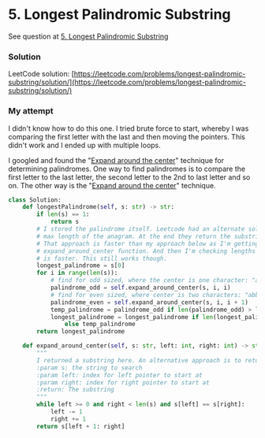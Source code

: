 # 5. Longest Palindromic Substring

See question at [5. Longest Palindromic Substring](https://leetcode.com/problems/longest-palindromic-substring/)

### Solution

LeetCode solution: [https://leetcode.com/problems/longest-palindromic-substring/solution/](https://leetcode.com/problems/longest-palindromic-substring/solution/)

### My attempt

I didn't know how to do this one. I tried brute force to start, whereby I was comparing the first letter with the last and then moving the pointers. This didn't work and I ended up with multiple loops.

I googled and found the "[Expand around the center](../../algorithms/sliding-window.md#expand-around-the-center)" technique for determining palindromes. One way to find palindromes is to compare the first letter to the last letter, the second letter to the 2nd to last letter and so on. The other way is the "[Expand around the center](../../algorithms/sliding-window.md#expand-around-the-center)" technique.

```python
class Solution:
    def longestPalindrome(self, s: str) -> str:
        if len(s) == 1:
            return s
        # I stored the palindrome itself. Leetcode had an alternate solution where they store the position and
        # max length of the anagram. At the end they return the substring based on that position and length.
        # That approach is faster than my approach below as I'm getting the substring from each call to the
        # expand_around_center function. And then I'm checking lengths on the substring. Just checking the maths
        # is faster. This still works though.
        longest_palindrome = s[0]
        for i in range(len(s)):
            # find for odd sized, where the center is one character: "aba"
            palindrome_odd = self.expand_around_center(s, i, i)
            # find for even sized, where center is two characters: "abba"
            palindrome_even = self.expand_around_center(s, i, i + 1)
            temp_palindrome = palindrome_odd if len(palindrome_odd) > len(palindrome_even) else palindrome_even
            longest_palindrome = longest_palindrome if len(longest_palindrome) >= len(temp_palindrome) \
                else temp_palindrome
        return longest_palindrome

    def expand_around_center(self, s: str, left: int, right: int) -> str:
        """
        I returned a substring here. An alternative approach is to return the length of the substring
        :param s: the string to search
        :param left: index for left pointer to start at
        :param right: index for right pointer to start at
        :return: The substring
        """
        while left >= 0 and right < len(s) and s[left] == s[right]:
            left -= 1
            right += 1
        return s[left + 1: right]
        
```
